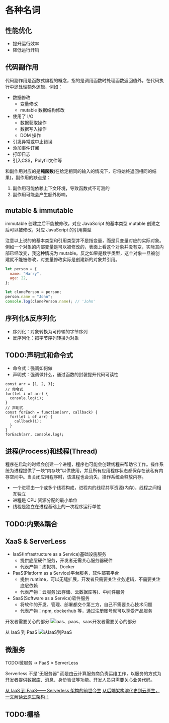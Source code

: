 # 各种名词

## 性能优化

- 提升运行效率
- 降低运行开销

## 代码副作用

代码副作用是函数式编程的概念，指的是调用函数时处理函数返回值外，在代码执行中途处理额外逻辑，例如：

- 数据修改
  - 变量修改
  - mutable 数据结构修改
- 使用了 I/O
  - 数据获取操作
  - 数据写入操作
  - DOM 操作
- 引发异常或中止错误
- 添加事件订阅
- 打印日志
- 引入CSS，Polyfill文件等

和副作用对应的是**纯函数**(在给定相同的输入的情况下，它将始终返回相同的结果)，副作用的缺点是：

1. 副作用可能依赖上下文环境，导致函数式不可测的
2. 副作用可能会产生额外影响，

## mutable & immutable

immutable 创建之后不能被修改，对应 JavaScript 的基本类型
mutable 创建之后可以被修改，对应 JavaScript 的引用类型

注意以上说的的基本类型和引用类型并不是指变量，而是只变量对应的实际对象。
例如一个对象的内部变量是可以被修改的，表面上看这个对象并没有变，实际其内部已经改变，我这种情况为 mutable。反之如果是数字类型，这个对象一旦被创建就不能被修改，对变量修改实际是创建新的对象并引用。

```javascript
let person = {
  name: "Harry",
  age: 22,
};

let clonePerson = person;
person.name = "John";
console.log(clonePerson.name); // 'John'
```

## 序列化&反序列化

- 序列化：对象转换为可传输的字节序列
- 反序列化：把字节序列转换为对象

## TODO:声明式和命令式

- 命令式：强调如何做
- 声明式：强调做什么，通过函数的封装提升代码可读性

```JS
const arr = [1, 2, 3];
// 命令式
for(let i of arr) {
  console.log(i);
}
// 声明式
const forEach = function(arr, callback) {
  for(let i of arr) {
    callback(i);
  }
}
forEach(arr, console.log);
```

## 进程(Process)和线程(Thread)

程序在启动的时候会创建一个进程，程序也可能会创建线程来帮助它工作。操作系统为进程提供了一块“内存块”以供使用，并且所有应用程序状态都保存在该私有内存空间中。当关闭应用程序时，该进程也会消失，操作系统会释放内存。

- 一个进程由一个或多个线程构成，进程内的线程共享资源(内存)，线程之间相互独立
- 进程是 CPU 资源分配的最小单位
- 线程是独立在进程基础上的一次程序运行单位

## TODO:内聚&耦合

## XaaS & ServerLess

- IaaS(Infrastructure as a Service)基础设施服务
  - 提供底层硬件服务，开发者无需关心服务器硬件
  - 代表产物：虚拟机、Docker
- PaaS(Platform as a Service)平台服务，软件部署平台
  - 提供 runtime，可以无缝扩展，开发者只需要关注业务逻辑，不需要关注底层依赖
  - 代表产物：云服务(云存储、云数据库等)、中间件服务
- SaaS(Software as a Service)软件服务
  - 将软件的开发、管理、部署都交个第三方，自己不需要关心技术问题
  - 代表产物：npm, dockerhub 等，通过注册账号就可以享受产品服务

开发者需要关心的部分
![iaas、paas、saas开发者需要关心的部分](../../nodes/assets/images/architecture/Management-Iaas-Saas-Paas-Cloud.jpg)

从 IaaS 到 PaaS
![从IaaS到PaaS](../../nodes/assets/images/architecture/iass-sass.jpg)

## 微服务

TODO:微服务 -> FaaS ≈ ServerLess

Serverless 不是“无服务器” 而是由云计算服务商负责运维工作，以服务的方式为开发者提供数据库、消息、身份验证等功能。开发人员只需要关心业务代码。

[从 IaaS 到 FaaS—— Serverless 架构的前世今生](https://aws.amazon.com/cn/blogs/china/iaas-faas-serverless/)
[从后端架构演化史到云原生，一文解读云原生架构！](https://cloud.tencent.com/developer/article/1745528?from=information.detail.%E6%9C%8D%E5%8A%A1%E5%99%A8%E6%9E%B6%E6%9E%84%E5%8F%91%E5%B1%95%E5%8F%B2)

## TODO:栅格
